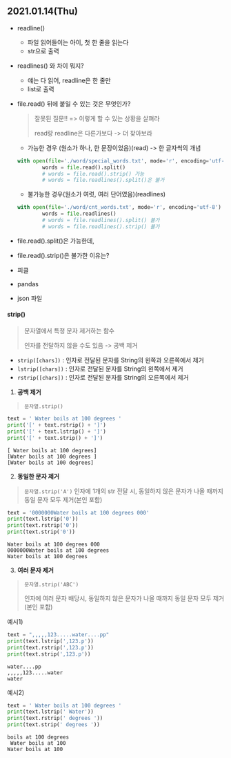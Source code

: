 ## 2021.01.14(Thu)



- readline()
  - 파일 읽어들이는 아이, 첫 한 줄을 읽는다
  - str으로 출력
- readlines() 와 차이 뭐지?
  	- 얘는 다 읽어, readline은 한 줄만
  	- list로 출력



- file.read() 뒤에 붙일 수 있는 것은 무엇인가?

  > 잘못된 질문!! => 이렇게 할 수 있는 상황을 살펴라
  >
  > read랑 readline은 다른가보다 -> 더 찾아보라 
  - 가능한 경우 (원소가 하나, 한 문장이었음)(read) -> 한 글자씩의 개념

  ```python
  with open(file='./word/special_words.txt', mode='r', encoding='utf-8') as file :
          words = file.read().split()
          # words = file.read().strip() 가능
          # words = file.readlines().split()은 불가
  ```

  - 불가능한 경우(원소가 여럿, 여러 단어였음)(readlines)

  ```python
  with open(file='./word/cnt_words.txt', mode='r', encoding='utf-8') as file:
          words = file.readlines()
          # words = file.readlines().split() 불가
          # words = file.readlines().strip() 불가
  ```

  

- file.read().split()은 가능한데,
- file.read().strip()은 불가한 이유는?

- 피클
- pandas
- json 파일







#### strip()

> 문자열에서 특정 문자 제거하는 함수
>
> 인자를 전달하지 않을 수도 있음 -> 공백 제거

- `strip([chars])` : 인자로 전달된 문자를 String의 왼쪽과 오른쪽에서 제거
- `lstrip([chars])` : 인자로 전달된 문자를 String의 왼쪽에서 제거
- `rstrip([chars])` : 인자로 전달된 문자를 String의 오른쪽에서 제거



1. **공백 제거**

> `문자열.strip()`

```python
text = ' Water boils at 100 degrees '
print('[' + text.rstrip() + ']')
print('[' + text.lstrip() + ']')
print('[' + text.strip() + ']')
```

```log
[ Water boils at 100 degrees]
[Water boils at 100 degrees ]
[Water boils at 100 degrees]
```



2. **동일한 문자 제거**

>`문자열.strip('A')` 
>인자에 1개의 str 전달 시, 동일하지 않은 문자가 나올 때까지 동일 문자 모두 제거(본인 포함)

```python
text = '0000000Water boils at 100 degrees 000'
print(text.lstrip('0'))
print(text.rstrip('0'))
print(text.strip('0'))
```

```log
Water boils at 100 degrees 000
0000000Water boils at 100 degrees
Water boils at 100 degrees
```



3. **여러 문자 제거**

> `문자열.strip('ABC')`
>
> 인자에 여러 문자 배당시, 동일하지 않은 문자가 나올 때까지 동일 문자 모두 제거(본인 포함)

예시1)

```python
text = ",,,,,123.....water....pp"
print(text.lstrip(',123.p'))
print(text.rstrip(',123.p'))
print(text.strip(',123.p'))
```

```log
water....pp
,,,,,123.....water
water
```

예시2)

```python
text = ' Water boils at 100 degrees '
print(text.lstrip(' Water'))
print(text.rstrip(' degrees '))
print(text.strip(' degrees '))
```

```log
boils at 100 degrees
 Water boils at 100
Water boils at 100
```

